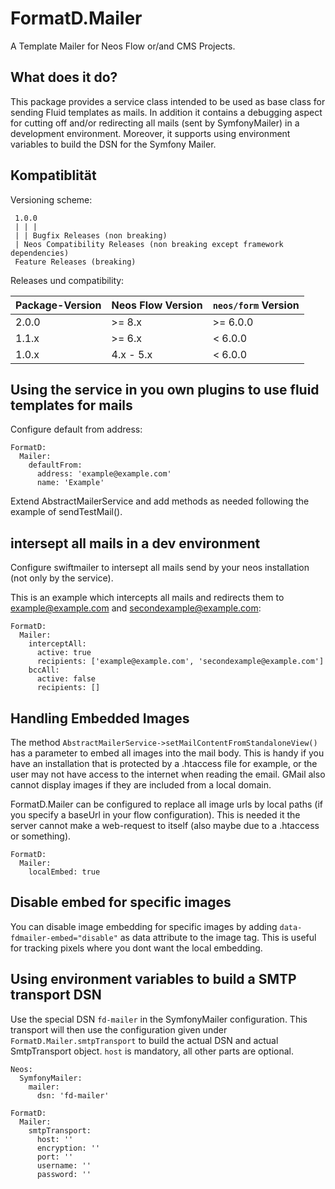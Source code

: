 # FormatD.Mailer

A Template Mailer for Neos Flow or/and CMS Projects.

## What does it do?

This package provides a service class intended to be used as base class for sending Fluid templates as mails.
In addition it contains a debugging aspect for cutting off and/or redirecting all mails (sent by SymfonyMailer) in a
development environment.
Moreover, it supports using environment variables to build the DSN for the Symfony Mailer.

## Kompatiblität

Versioning scheme:

     1.0.0 
     | | |
     | | Bugfix Releases (non breaking)
     | Neos Compatibility Releases (non breaking except framework dependencies)
     Feature Releases (breaking)

Releases und compatibility:

| Package-Version | Neos Flow Version | `neos/form` Version |
|-----------------|-------------------|---------------------|
| 2.0.0           | >= 8.x            | >= 6.0.0            |
| 1.1.x           | >= 6.x            | < 6.0.0             |
| 1.0.x           | 4.x - 5.x         | < 6.0.0             |

## Using the service in you own plugins to use fluid templates for mails

Configure default from address:

```
FormatD:
  Mailer:
    defaultFrom:
      address: 'example@example.com'
      name: 'Example'
```

Extend AbstractMailerService and add methods as needed following the example of sendTestMail().

## intersept all mails in a dev environment

Configure swiftmailer to intersept all mails send by your neos installation (not only by the service).

This is an example which intercepts all mails and redirects them to example@example.com and secondexample@example.com:

```
FormatD:
  Mailer:
    interceptAll:
      active: true
      recipients: ['example@example.com', 'secondexample@example.com']
    bccAll:
      active: false
      recipients: []
```

## Handling Embedded Images

The method `AbstractMailerService->setMailContentFromStandaloneView()` has a parameter to embed all images into the mail
body.
This is handy if you have an installation that is protected by a .htaccess file for example, or the user may not have
access to the internet when reading the email. GMail also cannot display images if they are included from a local
domain.

FormatD.Mailer can be configured to replace all image urls by local paths (if you specify a baseUrl in your flow
configuration).
This is needed it the server cannot make a web-request to itself (also maybe due to a .htaccess or something).

```
FormatD:
  Mailer:
    localEmbed: true
```

## Disable embed for specific images

You can disable image embedding for specific images by adding `data-fdmailer-embed="disable"` as data attribute to the
image tag.
This is useful for tracking pixels where you dont want the local embedding.

## Using environment variables to build a SMTP transport DSN

Use the special DSN `fd-mailer` in the SymfonyMailer configuration. This transport will then use the configuration
given under `FormatD.Mailer.smtpTransport` to build the actual DSN and actual SmtpTransport object. `host` is mandatory,
all other parts are optional.

```
Neos:
  SymfonyMailer:
    mailer:
      dsn: 'fd-mailer'

FormatD:
  Mailer:
    smtpTransport:
      host: ''
      encryption: ''
      port: ''
      username: ''
      password: ''
```